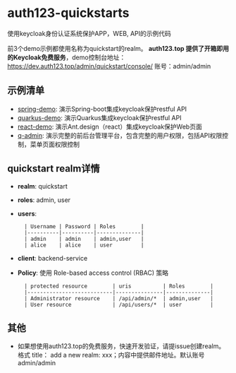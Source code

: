 # auth123-quickstarts

使用keycloak身份认证系统保护APP，WEB, API的示例代码

前3个demo示例都使用名称为quickstart的realm。
**auth123.top 提供了开箱即用的Keycloak免费服务**，demo控制台地址： <https://dev.auth123.top/admin/quickstart/console/> 账号：admin/admin

## 示例清单

- [spring-demo](/example/spring-demo/): 演示Spring-boot集成keycloak保护restful API
- [quarkus-demo](/example/quarkus-demo/): 演示Quarkus集成keycloak保护restful API
- [react-demo](/example/react-demo/): 演示Ant.design（react）集成keycloak保护Web页面
- [q-admin](https://github.com/ben-hua/q-admin): 演示完整的前后台管理平台，包含完整的用户权限，包括API权限控制，菜单页面权限控制

## quickstart realm详情

- **realm**: quickstart

- **roles**: admin, user

- **users**:

        | Username | Password | Roles        |
        |----------|----------|--------------|
        | admin    | admin    | admin,user   |
        | alice    | alice    | user         |

- **client**: backend-service

- **Policy**: 使用 Role-based access control (RBAC) 策略

        | protected resource        | uris          | Roles        |
        |---------------------------|---------------|--------------|
        | Administrator resource    | /api/admin/*  | admin,user   |
        | User resource             | /api/users/*  | user         |

## 其他

- 如果想使用auth123.top的免费服务，快速开发验证，请提issue创建realm。 格式 title： add a new realm: xxx；内容中提供邮件地址。默认账号admin/admin
